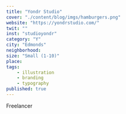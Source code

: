 ```yaml
---
title: "Yondr Studio"
cover: "./content/blog/imgs/hamburgers.png"
website: "https://yondrstudio.com/"
twit: ""
inst: "studioyondr"
category: "Y"
city: "Edmonds"
neighborhood:
size: "Small (1-10)"
place: 
tags:
    - illustration
    - branding
    - typography
published: true
---
```


Freelancer
